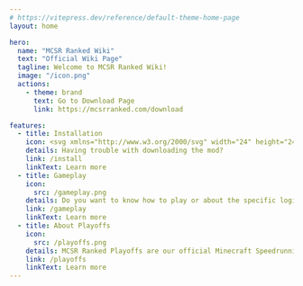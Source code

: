 ```yaml
---
# https://vitepress.dev/reference/default-theme-home-page
layout: home

hero:
  name: "MCSR Ranked Wiki"
  text: "Official Wiki Page"
  tagline: Welcome to MCSR Ranked Wiki!
  image: "/icon.png"
  actions:
    - theme: brand
      text: Go to Download Page
      link: https://mcsrranked.com/download

features:
  - title: Installation
    icon: <svg xmlns="http://www.w3.org/2000/svg" width="24" height="24" viewBox="0 0 24 24"><path fill="currentColor" d="M13 17V3h-2v10H9v-2H7v2h2v2h2v2zm8 2v-4h-2v4H5v-4H3v6h18zm-8-6v2h2v-2h2v-2h-2v2z"/></svg>
    details: Having trouble with downloading the mod?
    link: /install
    linkText: Learn more
  - title: Gameplay
    icon: 
      src: /gameplay.png
    details: Do you want to know how to play or about the specific logic of MCSR Ranked? Check it out 😀
    link: /gameplay
    linkText: Learn more
  - title: About Playoffs
    icon: 
      src: /playoffs.png
    details: MCSR Ranked Playoffs are our official Minecraft Speedrunning Tournament. Learn more about it here.
    link: /playoffs
    linkText: Learn more
---
```


